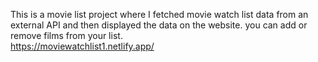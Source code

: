 This is a movie list project where I fetched movie watch list data from an external API and then displayed the data on the website. you can add or remove films from your list.  
https://moviewatchlist1.netlify.app/     
 
